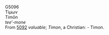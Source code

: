 <body>
  <p>G5096<br>  Τίμων  <br> Timōn  <br><i>tee‘-mone </i><br>From <a href="g5092.htm">5092</a>  <i>valuable</i>; <i>Timon</i>, a Christian: - Timon.<br></p>
 </body>